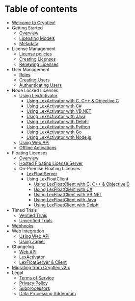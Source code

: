 # Table of contents

* [Welcome to Cryptlex!](README.md)
* Getting Started
  * [Overview](getting-started/overview.md)
  * [Licensing Models](getting-started/licensing-models.md)
  * [Metadata](getting-started/metadata.md)
* License Management
  * [License policies](license-management/license-policies.md)
  * [Creating Licenses](license-management/creating-licenses.md)
  * [Renewing Licenses](license-management/renewing-licenses.md)
* User Management
  * [Roles](user-management/roles.md)
  * [Creating Users](user-management/creating-users.md)
  * [Authenticating Users](user-management/authenticating-users.md)
* Node Locked Licenses
  * [Using LexActivator](node-locked-licenses/using-lexactivator/README.md)
    * [Using LexActivator with C, C++ & Objective C](node-locked-licenses/using-lexactivator/using-lexactivator-with-c-c++-and-objective-c.md)
    * [Using LexActivator with C\#](node-locked-licenses/using-lexactivator/using-lexactivator-with-c.md)
    * [Using LexActivator with VB.NET](node-locked-licenses/using-lexactivator/using-lexactivator-with-vb.net.md)
    * [Using LexActivator with Java](node-locked-licenses/using-lexactivator/using-lexactivator-with-java.md)
    * [Using LexActivator with Delphi](node-locked-licenses/using-lexactivator/using-lexactivator-with-delphi.md)
    * [Using LexActivator with Python](node-locked-licenses/using-lexactivator/using-lexactivator-with-python.md)
    * [Using LexActivator with Go](node-locked-licenses/using-lexactivator/using-lexactivator-with-go.md)
    * [Using LexActivator with Node.js](node-locked-licenses/using-lexactivator/untitled.md)
  * [Using Web API](node-locked-licenses/using-web-api.md)
  * [Offline Activations](node-locked-licenses/offline-activations.md)
* Floating Licenses
  * [Overview](floating-licenses/overview.md)
  * [Hosted Floating License Server](floating-licenses/hosted-floating-license-server.md)
  * On-Premise Floating Licenses
    * [LexFloatServer](floating-licenses/on-premise-floating-licenses/lexfloatserver.md)
    * Using LexFloatClient
      * [Using LexFloatClient with C, C++ & Objective C](floating-licenses/on-premise-floating-licenses/using-lexfloatclient/using-lexfloatclient-with-c-c++-and-objective-c.md)
      * [Using LexFloatClient with C\#](floating-licenses/on-premise-floating-licenses/using-lexfloatclient/using-lexfloatclient-with-c.md)
      * [Using LexFloatClient with VB.NET](floating-licenses/on-premise-floating-licenses/using-lexfloatclient/using-lexfloatclient-with-vb.net.md)
      * [Using LexFloatClient with Java](floating-licenses/on-premise-floating-licenses/using-lexfloatclient/using-lexfloatclient-with-java.md)
      * [Using LexFloatClient with Delphi](floating-licenses/on-premise-floating-licenses/using-lexfloatclient/using-lexfloatclient-with-delphi.md)
* Timed Trials
  * [Verified Trials](timed-trials/verified-trials.md)
  * [Unverified Trials](timed-trials/unverified-trials.md)
* [Webhooks](webhooks.md)
* Web Integration
  * [Using Web API](web-integration/using-web-api.md)
  * [Using Zapier](web-integration/using-zapier.md)
* Changelog
  * [Web API](changelog/web-api.md)
  * [LexActivator](changelog/lexactivator.md)
  * [LexFloatServer & Client](changelog/lexfloatserver-and-client.md)
* [Migrating from Cryptlex v2.x](migrating-from-cryptlex-v2.x.md)
* Legal
  * [Terms of Service](legal/terms-of-service.md)
  * [Privacy Policy](legal/untitled.md)
  * [Subprocessors](legal/subprocessors.md)
  * [Data Processing Addendum](legal/data-processing-addendum.md)

